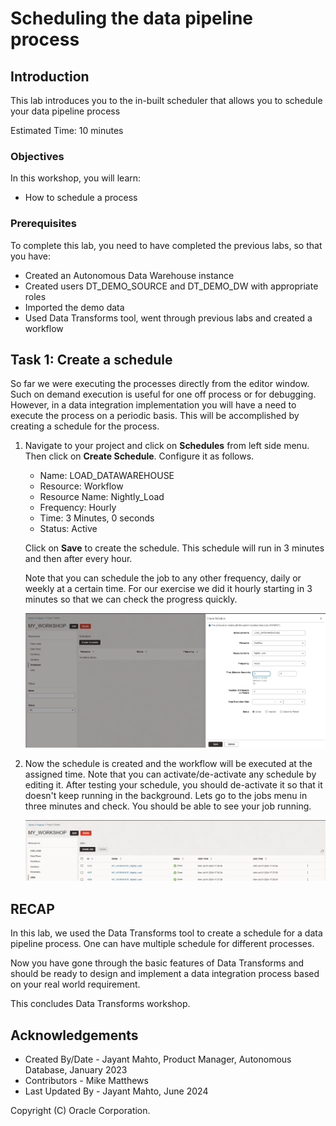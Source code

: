 # Scheduling the data pipeline process


## Introduction

This lab introduces you to the in-built scheduler that allows you to schedule your data pipeline process

Estimated Time: 10 minutes

### Objectives

In this workshop, you will learn:
-	How to schedule a process

### Prerequisites

To complete this lab, you need to have completed the previous labs, so that you have:

- Created an Autonomous Data Warehouse instance
- Created users DT\_DEMO\_SOURCE and DT\_DEMO\_DW with appropriate roles
- Imported the demo data
- Used Data Transforms tool, went through previous labs and created a workflow

## Task 1: Create a schedule

So far we were executing the processes directly from the editor window. Such on demand execution is useful for one off process or for debugging. However, in a data integration implementation you will have a need to execute the process on a periodic basis. This will be accomplished by creating a schedule for the process. 

1. Navigate to your project and click on **Schedules** from left side menu. Then click on **Create Schedule**. Configure it as follows.

    - Name: LOAD\_DATAWAREHOUSE
    - Resource: Workflow
    - Resource Name: Nightly\_Load
    - Frequency: Hourly
    - Time: 3 Minutes, 0 seconds
    - Status: Active

    Click on **Save** to create the schedule. This schedule will run in 3 minutes and then after every hour. 

    Note that you can schedule the job to any other frequency, daily or weekly at a certain time. For our exercise we did it hourly starting in 3 minutes so that we can check the progress quickly.

    ![Screenshot of create schedule](images/image_sc_01_create_sc.png)

2. Now the schedule is created and the workflow will be executed at the assigned time. Note that you can activate/de-activate any schedule by editing it. After testing your schedule, you should de-activate it so that it doesn't keep running in the background. Lets go to the jobs menu in three minutes and check. You should be able to see your job running.

    ![Screenshot of scheduled job](images/image_sc_01_jobs.png)

## RECAP

In this lab, we used the Data Transforms tool to create a schedule for a data pipeline process. One can have multiple schedule for different processes.

Now you have gone through the basic features of Data Transforms and should be ready to design and implement a data integration process based on your real world requirement.

This concludes Data Transforms workshop.

## Acknowledgements

- Created By/Date - Jayant Mahto, Product Manager, Autonomous Database, January 2023
- Contributors - Mike Matthews
- Last Updated By - Jayant Mahto, June 2024

Copyright (C)  Oracle Corporation.
